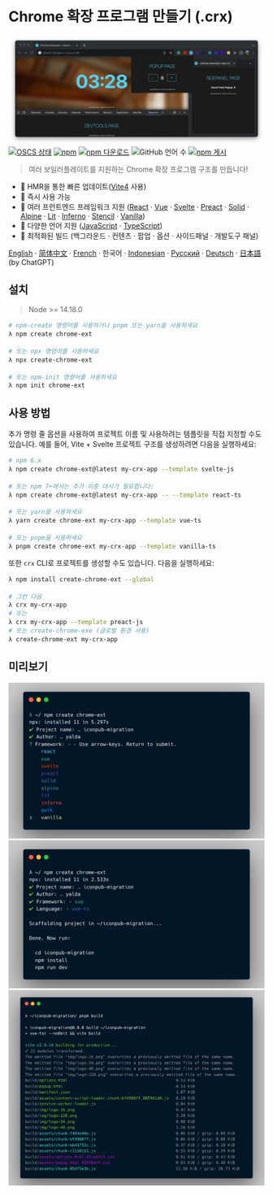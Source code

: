 # Chrome 확장 프로그램 만들기 (.crx)

![crx 미리보기](./img/crx-preview.png)
[![OSCS 상태](https://www.oscs1024.com/platform/badge/guocaoyi/create-chrome-ext.svg?size=small)](https://www.oscs1024.com/project/guocaoyi/create-chrome-ext?ref=badge_small)
[![npm](https://img.shields.io/npm/v/create-chrome-ext?logo=npm)](https://www.npmjs.com/package/create-chrome-ext)
[![npm 다운로드](https://img.shields.io/npm/dw/create-chrome-ext)](https://www.npmjs.com/package/create-chrome-ext)
![GitHub 언어 수](https://img.shields.io/github/languages/count/guocaoyi/create-chrome-ext)
[![npm 게시](https://github.com/guocaoyi/create-chrome-ext/actions/workflows/npm-publish.yml/badge.svg)](https://github.com/guocaoyi/create-chrome-ext/actions/workflows/npm-publish.yml)

> 여러 보일러플레이트를 지원하는 Chrome 확장 프로그램 구조를 만듭니다!

- 🚀 HMR을 통한 빠른 업데이트([Vite4](https://vitejs.dev) 사용)
- 🥡 즉시 사용 가능
- 🌈 여러 프런트엔드 프레임워크 지원 ([React](https://reactjs.org) · [Vue](https://vuejs.org) · [Svelte](https://svelte.dev) · [Preact](https://preactjs.com) · [Solid](https://www.solidjs.com) · [Alpine](https://alpinejs.dev) · [Lit](https://lit.dev) · [Inferno](https://www.infernojs.org) · [Stencil](https://stenciljs.com) · [Vanilla](http://vanilla-js.com))
- 🥢 다양한 언어 지원 ([JavaScript](https://www.javascript.com/) · [TypeScript](https://www.typescriptlang.org/))
- 🧶 최적화된 빌드 (백그라운드 · 컨텐츠 · 팝업 · 옵션 · 사이드패널 · 개발도구 패널)

[English](../README.md) · [简体中文](./README.zh-CN.md) · [French](./README.fr-FR.md) · 한국어 · [Indonesian](./README.id-ID.md) · [Русский](./README.ru-RU.md) · [Deutsch](./README.de-DE.md) · [日本語](./README.ja-JP.md) (by ChatGPT)

## 설치

> Node >= 14.18.0

```bash
# npm-create 명령어를 사용하거나 pnpm 또는 yarn을 사용하세요
λ npm create chrome-ext

# 또는 npx 명령어를 사용하세요
λ npx create-chrome-ext

# 또는 npm-init 명령어를 사용하세요
λ npm init chrome-ext
```

## 사용 방법

추가 명령 줄 옵션을 사용하여 프로젝트 이름 및 사용하려는 템플릿을 직접 지정할 수도 있습니다. 예를 들어, Vite + Svelte 프로젝트 구조를 생성하려면 다음을 실행하세요:

```bash
# npm 6.x
λ npm create chrome-ext@latest my-crx-app --template svelte-js

# 또는 npm 7+에서는 추가 이중 대시가 필요합니다:
λ npm create chrome-ext@latest my-crx-app -- --template react-ts

# 또는 yarn을 사용하세요
λ yarn create chrome-ext my-crx-app --template vue-ts

# 또는 pnpm을 사용하세요
λ pnpm create chrome-ext my-crx-app --template vanilla-ts
```

또한 `crx` CLI로 프로젝트를 생성할 수도 있습니다. 다음을 실행하세요:

```bash
λ npm install create-chrome-ext --global

# 그런 다음
λ crx my-crx-app
# 또는
λ crx my-crx-app --template preact-js
# 또는 create-chrome-exe (글로벌 환경 사용)
λ create-chrome-ext my-crx-app
```

## 미리보기

![crx 실행](./img/crx-run.png)
![crx 설치](./img/crx-install.png)
![crx 빌드](./img/crx-build.png)
